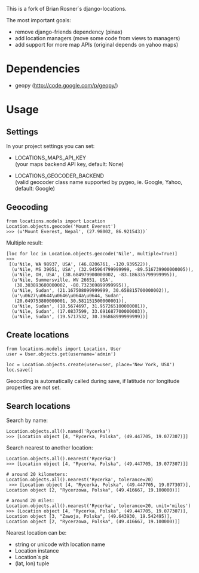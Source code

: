 This is a fork of Brian Rosner`s django-locations.

The most important goals:

* remove django-friends dependency (pinax)
* add location managers (move some code from views to managers)
* add support for more map APIs (original depends on yahoo maps)

Dependencies
============

* geopy (http://code.google.com/p/geopy/)


Usage
=====

Settings
--------

In your project settings you can set:

* LOCATIONS_MAPS_API_KEY  
  (your maps backend API key, default: None)

* LOCATIONS_GEOCODER_BACKEND   
  (valid geocoder class name supported by pygeo, ie. Google, Yahoo, default: Google)

Geocoding
---------

    from locations.models import Location
    Location.objects.geocode('Mount Everest')
    >>> (u'Mount Everest, Nepal', (27.98002, 86.921543))`

Multiple result:

    [loc for loc in Location.objects.geocode('Nile', multiple=True)]
    >>>
     [(u'Nile, WA 98937, USA', (46.8206761, -120.939522)),
      (u'Nile, MS 39051, USA', (32.945964799999999, -89.516739900000005)),
      (u'Nile, OH, USA', (38.684979900000002, -83.186335799999995)),
      (u'Nile, Summersville, WV 26651, USA',
       (38.303893600000002, -80.732369899999995)),
      (u'Nile, Sudan', (21.167508099999999, 30.658815700000002)),
      (u'\u0627\u0644\u0646\u064a\u0644, Sudan',
       (20.049753800000001, 30.581151500000001)),
      (u'Nile, Sudan', (18.5674697, 31.957265100000001)),
      (u'Nile, Sudan', (17.0837599, 33.691687700000003)),
      (u'Nile, Sudan', (19.5717532, 30.396868999999999))]


Create locations
----------------

    from locations.models import Location, User
    user = User.objects.get(username='admin')

    loc = Location.objects.create(user=user, place='New York, USA')
    loc.save()
  

Geocoding is automatically called during save, if latitude nor 
longitude properties are not set.


Search locations
----------------

Search by name:

    Location.objects.all().named('Rycerka')
    >>> [Location object [4, "Rycerka, Polska", (49.447705, 19.077307)]]

Search nearest to another location:

    Location.objects.all().nearest('Rycerka')
    >>> [Location object [4, "Rycerka, Polska", (49.447705, 19.077307)]]

    # around 20 kilometers:
    Location.objects.all().nearest('Rycerka', tolerance=20)
     >>> [Location object [4, "Rycerka, Polska", (49.447705, 19.077307)], Location object [2, "Rycerzowa, Polska", (49.416667, 19.100000)]]

    # around 20 miles:
    Location.objects.all().nearest('Rycerka', tolerance=20, unit='miles')
    >>> [Location object [4, "Rycerka, Polska", (49.447705, 19.077307)], Location object [3, "Zawoja, Polska", (49.643930, 19.542495)], Location object [2, "Rycerzowa, Polska", (49.416667, 19.100000)]]


Nearest location can be:

* string or unicode with location name
* Location instance
* Location`s pk
* (lat, lon) tuple

